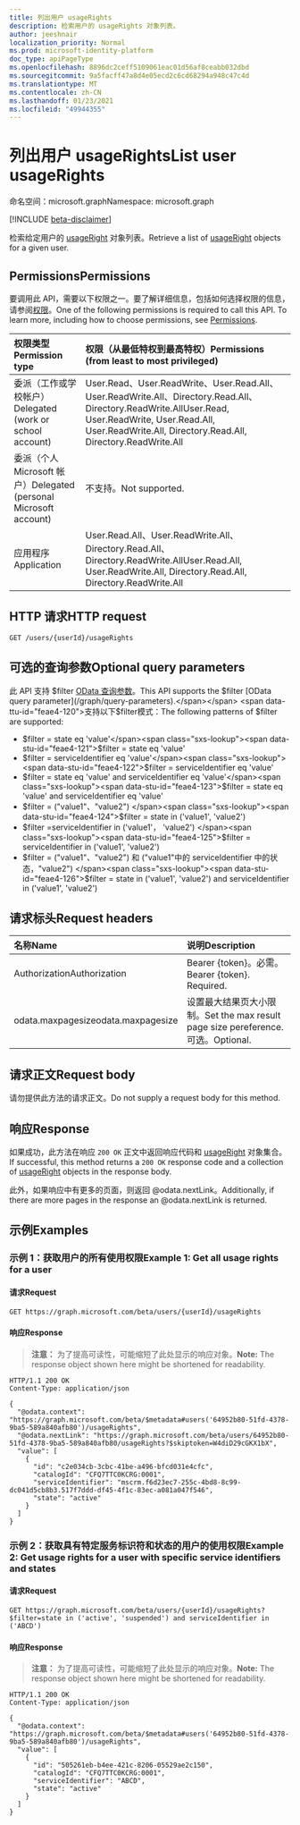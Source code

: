 ```yaml
---
title: 列出用户 usageRights
description: 检索用户的 usageRights 对象列表。
author: jeeshnair
localization_priority: Normal
ms.prod: microsoft-identity-platform
doc_type: apiPageType
ms.openlocfilehash: 8896dc2ceff5109061eac01d56af8ceabb032dbd
ms.sourcegitcommit: 9a5facff47a8d4e05ecd2c6cd68294a948c47c4d
ms.translationtype: MT
ms.contentlocale: zh-CN
ms.lasthandoff: 01/23/2021
ms.locfileid: "49944355"
---
```

# <a name="list-user-usagerights"></a><span data-ttu-id="feae4-103">列出用户 usageRights</span><span class="sxs-lookup"><span data-stu-id="feae4-103">List user usageRights</span></span>
<span data-ttu-id="feae4-104">命名空间：microsoft.graph</span><span class="sxs-lookup"><span data-stu-id="feae4-104">Namespace: microsoft.graph</span></span>

[!INCLUDE [beta-disclaimer](../../includes/beta-disclaimer.md)]

<span data-ttu-id="feae4-105">检索给定用户的 [usageRight](../resources/usageright.md) 对象列表。</span><span class="sxs-lookup"><span data-stu-id="feae4-105">Retrieve a list of [usageRight](../resources/usageright.md) objects for a given user.</span></span>

## <a name="permissions"></a><span data-ttu-id="feae4-106">Permissions</span><span class="sxs-lookup"><span data-stu-id="feae4-106">Permissions</span></span>
<span data-ttu-id="feae4-p101">要调用此 API，需要以下权限之一。要了解详细信息，包括如何选择权限的信息，请参阅[权限](/graph/permissions-reference)。</span><span class="sxs-lookup"><span data-stu-id="feae4-p101">One of the following permissions is required to call this API. To learn more, including how to choose permissions, see [Permissions](/graph/permissions-reference).</span></span>

|<span data-ttu-id="feae4-109">权限类型</span><span class="sxs-lookup"><span data-stu-id="feae4-109">Permission type</span></span>|<span data-ttu-id="feae4-110">权限（从最低特权到最高特权）</span><span class="sxs-lookup"><span data-stu-id="feae4-110">Permissions (from least to most privileged)</span></span>|
|:---|:---|
|<span data-ttu-id="feae4-111">委派（工作或学校帐户）</span><span class="sxs-lookup"><span data-stu-id="feae4-111">Delegated (work or school account)</span></span>|<span data-ttu-id="feae4-112">User.Read、User.ReadWrite、User.Read.All、User.ReadWrite.All、Directory.Read.All、Directory.ReadWrite.All</span><span class="sxs-lookup"><span data-stu-id="feae4-112">User.Read, User.ReadWrite, User.Read.All, User.ReadWrite.All, Directory.Read.All, Directory.ReadWrite.All</span></span>|
|<span data-ttu-id="feae4-113">委派（个人 Microsoft 帐户）</span><span class="sxs-lookup"><span data-stu-id="feae4-113">Delegated (personal Microsoft account)</span></span>|<span data-ttu-id="feae4-114">不支持。</span><span class="sxs-lookup"><span data-stu-id="feae4-114">Not supported.</span></span>|
|<span data-ttu-id="feae4-115">应用程序</span><span class="sxs-lookup"><span data-stu-id="feae4-115">Application</span></span>|<span data-ttu-id="feae4-116">User.Read.All、User.ReadWrite.All、Directory.Read.All、Directory.ReadWrite.All</span><span class="sxs-lookup"><span data-stu-id="feae4-116">User.Read.All, User.ReadWrite.All, Directory.Read.All, Directory.ReadWrite.All</span></span>|

## <a name="http-request"></a><span data-ttu-id="feae4-117">HTTP 请求</span><span class="sxs-lookup"><span data-stu-id="feae4-117">HTTP request</span></span>

<!-- {
  "blockType": "ignored"
}
-->
``` http
GET /users/{userId}/usageRights
```

## <a name="optional-query-parameters"></a><span data-ttu-id="feae4-118">可选的查询参数</span><span class="sxs-lookup"><span data-stu-id="feae4-118">Optional query parameters</span></span>
<span data-ttu-id="feae4-119">此 API 支持 $filter [OData 查询参数](/graph/query-parameters)。</span><span class="sxs-lookup"><span data-stu-id="feae4-119">This API supports the $filter [OData query parameter](/graph/query-parameters).</span></span> <span data-ttu-id="feae4-120">支持以下$filter模式：</span><span class="sxs-lookup"><span data-stu-id="feae4-120">The following patterns of $filter are supported:</span></span>

- <span data-ttu-id="feae4-121">$filter = state eq 'value'</span><span class="sxs-lookup"><span data-stu-id="feae4-121">$filter = state eq 'value'</span></span>
- <span data-ttu-id="feae4-122">$filter = serviceIdentifier eq 'value'</span><span class="sxs-lookup"><span data-stu-id="feae4-122">$filter = serviceIdentifier eq 'value'</span></span>
- <span data-ttu-id="feae4-123">$filter = state eq 'value' and serviceIdentifier eq 'value'</span><span class="sxs-lookup"><span data-stu-id="feae4-123">$filter = state eq 'value' and serviceIdentifier eq 'value'</span></span>
- <span data-ttu-id="feae4-124">$filter = ("value1"、"value2") </span><span class="sxs-lookup"><span data-stu-id="feae4-124">$filter = state in ('value1', 'value2')</span></span>
- <span data-ttu-id="feae4-125">$filter =serviceIdentifier in ('value1'， 'value2') </span><span class="sxs-lookup"><span data-stu-id="feae4-125">$filter = serviceIdentifier in ('value1', 'value2')</span></span>
- <span data-ttu-id="feae4-126">$filter = ("value1"、"value2") 和 ("value1"中的 serviceIdentifier 中的状态，"value2") </span><span class="sxs-lookup"><span data-stu-id="feae4-126">$filter = state in ('value1', 'value2') and serviceIdentifier in ('value1', 'value2')</span></span>

## <a name="request-headers"></a><span data-ttu-id="feae4-127">请求标头</span><span class="sxs-lookup"><span data-stu-id="feae4-127">Request headers</span></span>
|<span data-ttu-id="feae4-128">名称</span><span class="sxs-lookup"><span data-stu-id="feae4-128">Name</span></span>|<span data-ttu-id="feae4-129">说明</span><span class="sxs-lookup"><span data-stu-id="feae4-129">Description</span></span>|
|:---|:---|
|<span data-ttu-id="feae4-130">Authorization</span><span class="sxs-lookup"><span data-stu-id="feae4-130">Authorization</span></span>|<span data-ttu-id="feae4-p103">Bearer {token}。必需。</span><span class="sxs-lookup"><span data-stu-id="feae4-p103">Bearer {token}. Required.</span></span>|
|<span data-ttu-id="feae4-133">odata.maxpagesize</span><span class="sxs-lookup"><span data-stu-id="feae4-133">odata.maxpagesize</span></span>|<span data-ttu-id="feae4-134">设置最大结果页大小限制。</span><span class="sxs-lookup"><span data-stu-id="feae4-134">Set the max result page size pereference.</span></span> <span data-ttu-id="feae4-135">可选。</span><span class="sxs-lookup"><span data-stu-id="feae4-135">Optional.</span></span>|

## <a name="request-body"></a><span data-ttu-id="feae4-136">请求正文</span><span class="sxs-lookup"><span data-stu-id="feae4-136">Request body</span></span>
<span data-ttu-id="feae4-137">请勿提供此方法的请求正文。</span><span class="sxs-lookup"><span data-stu-id="feae4-137">Do not supply a request body for this method.</span></span>

## <a name="response"></a><span data-ttu-id="feae4-138">响应</span><span class="sxs-lookup"><span data-stu-id="feae4-138">Response</span></span>
<span data-ttu-id="feae4-139">如果成功，此方法在响应 `200 OK` 正文中返回响应代码和 [usageRight](../resources/usageright.md) 对象集合。</span><span class="sxs-lookup"><span data-stu-id="feae4-139">If successful, this method returns a `200 OK` response code and a collection of [usageRight](../resources/usageright.md) objects in the response body.</span></span>

<span data-ttu-id="feae4-140">此外，如果响应中有更多的页面，则返回 @odata.nextLink。</span><span class="sxs-lookup"><span data-stu-id="feae4-140">Additionally, if there are more pages in the response an @odata.nextLink is returned.</span></span>

## <a name="examples"></a><span data-ttu-id="feae4-141">示例</span><span class="sxs-lookup"><span data-stu-id="feae4-141">Examples</span></span>

### <a name="example-1-get-all-usage-rights-for-a-user"></a><span data-ttu-id="feae4-142">示例 1：获取用户的所有使用权限</span><span class="sxs-lookup"><span data-stu-id="feae4-142">Example 1: Get all usage rights for a user</span></span>

#### <a name="request"></a><span data-ttu-id="feae4-143">请求</span><span class="sxs-lookup"><span data-stu-id="feae4-143">Request</span></span>
<!-- {
  "blockType": "request",
  "name": "list_usageright"
}
-->
``` http
GET https://graph.microsoft.com/beta/users/{userId}/usageRights
```

#### <a name="response"></a><span data-ttu-id="feae4-144">响应</span><span class="sxs-lookup"><span data-stu-id="feae4-144">Response</span></span>
><span data-ttu-id="feae4-145">**注意：** 为了提高可读性，可能缩短了此处显示的响应对象。</span><span class="sxs-lookup"><span data-stu-id="feae4-145">**Note:** The response object shown here might be shortened for readability.</span></span>
<!-- {
  "blockType": "response",
  "truncated": true,
  "@odata.type": "Collection(microsoft.graph.usageRight)"
}
-->
``` http
HTTP/1.1 200 OK
Content-Type: application/json

{
  "@odata.context": "https://graph.microsoft.com/beta/$metadata#users('64952b80-51fd-4378-9ba5-589a840afb80')/usageRights",
  "@odata.nextLink": "https://graph.microsoft.com/beta/users/64952b80-51fd-4378-9ba5-589a840afb80/usageRights?$skiptoken=W4diD29cGKX1bX",
  "value": [
    {
      "id": "c2e034cb-3cbc-41be-a496-bfcd031e4cfc",
      "catalogId": "CFQ7TTC0KCRG:0001",
      "serviceIdentifier": "mscrm.f6d23ec7-255c-4bd8-8c99-dc041d5cb8b3.517f7ddd-df45-4f1c-83ec-a081a047f546",
      "state": "active"
    }
  ]
}
```

### <a name="example-2-get-usage-rights-for-a-user-with-specific-service-identifiers-and-states"></a><span data-ttu-id="feae4-146">示例 2：获取具有特定服务标识符和状态的用户的使用权限</span><span class="sxs-lookup"><span data-stu-id="feae4-146">Example 2: Get usage rights for a user with specific service identifiers and states</span></span>

#### <a name="request"></a><span data-ttu-id="feae4-147">请求</span><span class="sxs-lookup"><span data-stu-id="feae4-147">Request</span></span>

<!-- {
  "blockType": "request",
  "name": "list_usageright"
}
-->
``` http
GET https://graph.microsoft.com/beta/users/{userId}/usageRights?$filter=state in ('active', 'suspended') and serviceIdentifier in ('ABCD')
```

#### <a name="response"></a><span data-ttu-id="feae4-148">响应</span><span class="sxs-lookup"><span data-stu-id="feae4-148">Response</span></span>
><span data-ttu-id="feae4-149">**注意：** 为了提高可读性，可能缩短了此处显示的响应对象。</span><span class="sxs-lookup"><span data-stu-id="feae4-149">**Note:** The response object shown here might be shortened for readability.</span></span>
<!-- {
  "blockType": "response",
  "truncated": true,
  "@odata.type": "Collection(microsoft.graph.usageRight)"
}
-->
``` http
HTTP/1.1 200 OK
Content-Type: application/json

{
  "@odata.context": "https://graph.microsoft.com/beta/$metadata#users('64952b80-51fd-4378-9ba5-589a840afb80')/usageRights",
  "value": [
    {
      "id": "505261eb-b4ee-421c-8206-05529ae2c150",
      "catalogId": "CFQ7TTC0KCRG:0001",
      "serviceIdentifier": "ABCD",
      "state": "active"
    }
  ]
}
```
